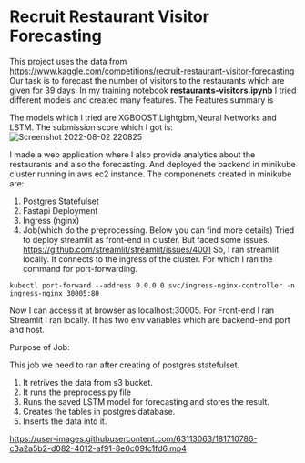 
# Recruit Restaurant Visitor Forecasting


This project uses the data from https://www.kaggle.com/competitions/recruit-restaurant-visitor-forecasting
Our task is to forecast the number of visitors to the restaurants which are given for 39 days.
In my training notebook **restaurants-visitors.ipynb** I tried different models
and created many features. The Features summary is

The models which I tried are XGBOOST,Lightgbm,Neural Networks and LSTM.
The submission score which I got is:
![Screenshot 2022-08-02 220825](https://user-images.githubusercontent.com/63113063/182427741-0cc66990-82a7-416b-a356-f766105e44dd.png)


I made a web application where I also provide analytics about the restaurants and also the forecasting.
And deployed the backend in minikube cluster running in aws ec2 instance.
The componenets created in minikube are:
1) Postgres Statefulset
2) Fastapi Deployment
3) Ingress (nginx)
4) Job(which do the preprocessing. Below you can find more details)
Tried to deploy streamlit as front-end in cluster. But faced some issues.
https://github.com/streamlit/streamlit/issues/4001
So, I ran streamlit locally. It connects to the ingress of the cluster.
For which I ran the command for port-forwarding.
```
kubectl port-forward --address 0.0.0.0 svc/ingress-nginx-controller -n ingress-nginx 30005:80
```
Now I can access it at browser as localhost:30005.
For Front-end I ran Streamlit I ran locally. It has two env variables which are backend-end port and host.

Purpose of Job:

This job we need to ran after creating of postgres statefulset.
1) It retrives the data from s3 bucket.
2) It runs the preprocess.py file
3) Runs the saved LSTM model for forecasting and stores the result.
4) Creates the tables in postgres database.
5) Inserts the data into it.




https://user-images.githubusercontent.com/63113063/181710786-c3a2a5b2-d082-4012-af91-8e0c09fc1fd6.mp4

